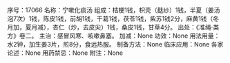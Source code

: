 序号：17066
名称：宁嗽化痰汤
组成：桔梗1钱，枳壳（麸纱）1钱，半夏（姜汤泡7次）1钱，陈皮1钱，前胡1钱，干葛1钱，茯苓1钱，紫苏1钱2分，麻黄1钱（冬月加，夏月减），杏仁（炒，去皮尖）1钱，桑皮1钱，甘草4分。
出处：《准绳·类方》卷二。
主治：感冒风寒、咳嗽鼻塞。
加减：None
功效：None
用法用量：水2钟，加生姜3片，煎8分，食远热服。
制备方法：None
临床应用：None
各家论述：None
用药禁忌：None
附注：None
